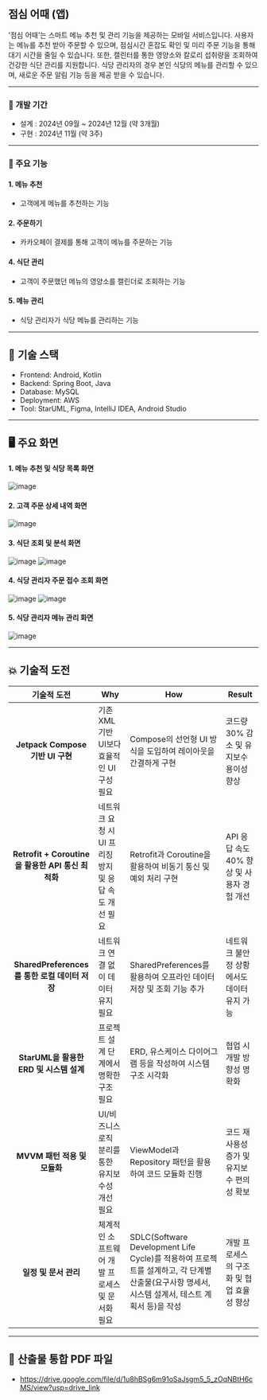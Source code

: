 ## 점심 어때 (앱)


'점심 어때'는 스마트 메뉴 추천 및 관리 기능을 제공하는 모바일 서비스입니다. 사용자는 메뉴를 추천 받아 주문할 수 있으며, 점심시간 혼잡도 확인 및 미리 주문 기능을 통해 대기 시간을 줄일 수 있습니다. 또한, 캘린터를 통한 영양소와 칼로리 섭취량을 조회하여 건강한 식단 관리를 지원합니다. 식당 관리자의 경우 본인 식당의 메뉴를 관리할 수 있으며, 새로운 주문 알림 기능 등을 제공 받을 수 있습니다.

---

### 📅 개발 기간
- 설계 : 2024년 09월 ~ 2024년 12월 (약 3개월)
- 구현 : 2024년 11월 (약 3주)

---

### 📌 주요 기능

#### 1. 메뉴 추천
   -  고객에게 메뉴를 추천하는 기능


#### 2. 주문하기
   - 카카오페이 결제를 통해 고객이 메뉴를 주문하는 기능


#### 4. 식단 관리
   - 고객이 주문했던 메뉴의 영양소를 캘린더로 조회하는 기능

    
#### 5. 메뉴 관리
  - 식당 관리자가 식당 메뉴를 관리하는 기능

---

## 🔧 기술 스택
- Frontend: Android, Kotlin
- Backend: Spring Boot, Java
- Database: MySQL
- Deployment: AWS
- Tool: StarUML, Figma, IntelliJ IDEA, Android Studio

---

## 🖥️ 주요 화면

#### 1. 메뉴 추천 및 식당 목록 화면
![image](https://github.com/user-attachments/assets/e9983732-f321-4ebe-b89d-be8bd599a761)

#### 2. 고객 주문 상세 내역 화면
![image](https://github.com/user-attachments/assets/3b0dd28c-22a2-4ade-94b1-6873e8f42ed3)

#### 3. 식단 조회 및 분석 화면
![image](https://github.com/user-attachments/assets/ae98e393-6ae2-4e51-9d18-e58e0575c227)
![image](https://github.com/user-attachments/assets/ea7bf079-1e5d-49ed-8fdf-873877d5e83e)

#### 4. 식당 관리자 주문 접수 조회 화면
![image](https://github.com/user-attachments/assets/053ff61e-e84e-41c0-a0ea-0de9506c55e0)
![image](https://github.com/user-attachments/assets/a92b1480-a6f1-4f94-a335-d9defb2b53c2)

#### 5. 식당 관리자 메뉴 관리 화면
![image](https://github.com/user-attachments/assets/73221720-a421-46f7-870f-60b3f7dc021f)

  
---

## 💥 기술적 도전

|            기술적 도전            | Why | How | Result |
|:------------:|-----|---|------|
| **Jetpack Compose 기반 UI 구현** | 기존 XML 기반 UI보다 효율적인 UI 구성 필요 | Compose의 선언형 UI 방식을 도입하여 레이아웃을 간결하게 구현 | 코드량 30% 감소 및 유지보수 용이성 향상 |
| **Retrofit + Coroutine을 활용한 API 통신 최적화** | 네트워크 요청 시 UI 프리징 방지 및 응답 속도 개선 필요 | Retrofit과 Coroutine을 활용하여 비동기 통신 및 예외 처리 구현 | API 응답 속도 40% 향상 및 사용자 경험 개선 |
| **SharedPreferences 를 통한 로컬 데이터 저장** | 네트워크 연결 없이 데이터 유지 필요 | SharedPreferences를 활용하여 오프라인 데이터 저장 및 조회 기능 추가 | 네트워크 불안정 상황에서도 데이터 유지 가능 |
| **StarUML을 활용한 ERD 및 시스템 설계** | 프로젝트 설계 단계에서 명확한 구조 필요 | ERD, 유스케이스 다이어그램 등을 작성하여 시스템 구조 시각화 | 협업 시 개발 방향성 명확화 |
| **MVVM 패턴 적용 및 모듈화** | UI/비즈니스 로직 분리를 통한 유지보수성 개선 필요 | ViewModel과 Repository 패턴을 활용하여 코드 모듈화 진행 | 코드 재사용성 증가 및 유지보수 편의성 확보 |
| **일정 및 문서 관리** | 체계적인 소프트웨어 개발 프로세스 및 문서화 필요 | SDLC(Software Development Life Cycle)를 적용하여 프로젝트를 설계하고, 각 단계별 산출물(요구사항 명세서, 시스템 설계서, 테스트 계획서 등)을 작성 | 개발 프로세스의 구조화 및 협업 효율성 향상 |


---

## 🎉 산출물 통합 PDF 파일
- https://drive.google.com/file/d/1u8hBSg6m91oSaJsgm5_5_zOqNBtH6cMS/view?usp=drive_link

